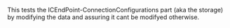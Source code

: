 This tests the ICEndPoint-ConnectionConfigurations part (aka the storage) by modifying the data and assuring it cant be modifyed otherwise.